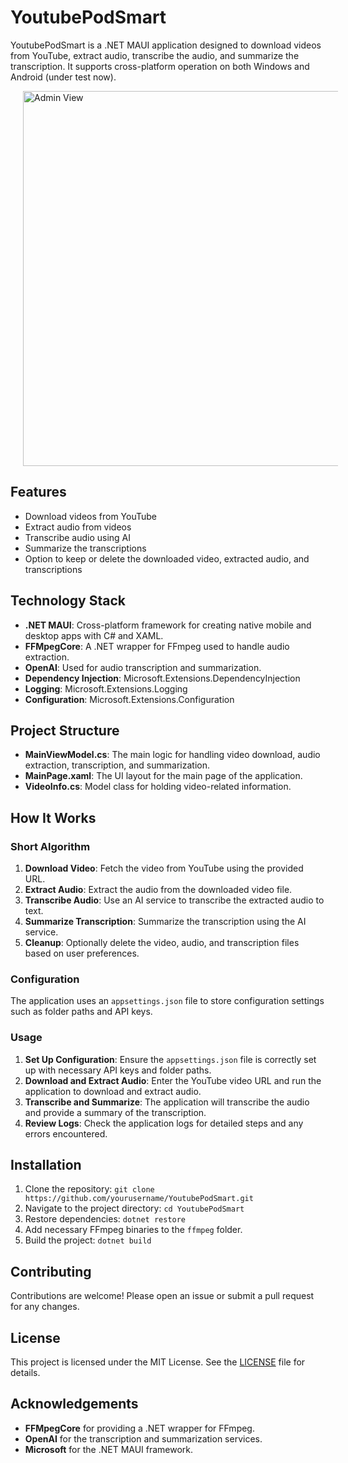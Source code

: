 # YoutubePodSmart

YoutubePodSmart is a .NET MAUI application designed to download videos from YouTube, extract audio, transcribe the audio, and summarize the transcription. It supports cross-platform operation on both Windows and Android (under test now).

<img src="https://github.com/SlavikKuz/YoutubePodSummary/blob/main/Animation.gif"  alt="Admin View" width ="600" hspace="20"/>

## Features

- Download videos from YouTube
- Extract audio from videos
- Transcribe audio using AI
- Summarize the transcriptions
- Option to keep or delete the downloaded video, extracted audio, and transcriptions

## Technology Stack

- **.NET MAUI**: Cross-platform framework for creating native mobile and desktop apps with C# and XAML.
- **FFMpegCore**: A .NET wrapper for FFmpeg used to handle audio extraction.
- **OpenAI**: Used for audio transcription and summarization.
- **Dependency Injection**: Microsoft.Extensions.DependencyInjection
- **Logging**: Microsoft.Extensions.Logging
- **Configuration**: Microsoft.Extensions.Configuration

## Project Structure

- **MainViewModel.cs**: The main logic for handling video download, audio extraction, transcription, and summarization.
- **MainPage.xaml**: The UI layout for the main page of the application.
- **VideoInfo.cs**: Model class for holding video-related information.

## How It Works

### Short Algorithm

1. **Download Video**: Fetch the video from YouTube using the provided URL.
2. **Extract Audio**: Extract the audio from the downloaded video file.
3. **Transcribe Audio**: Use an AI service to transcribe the extracted audio to text.
4. **Summarize Transcription**: Summarize the transcription using the AI service.
5. **Cleanup**: Optionally delete the video, audio, and transcription files based on user preferences.

### Configuration

The application uses an `appsettings.json` file to store configuration settings such as folder paths and API keys.

### Usage

1. **Set Up Configuration**: Ensure the `appsettings.json` file is correctly set up with necessary API keys and folder paths.
2. **Download and Extract Audio**: Enter the YouTube video URL and run the application to download and extract audio.
3. **Transcribe and Summarize**: The application will transcribe the audio and provide a summary of the transcription.
4. **Review Logs**: Check the application logs for detailed steps and any errors encountered.

## Installation

1. Clone the repository: `git clone https://github.com/yourusername/YoutubePodSmart.git`
2. Navigate to the project directory: `cd YoutubePodSmart`
3. Restore dependencies: `dotnet restore`
4. Add necessary FFmpeg binaries to the `ffmpeg` folder.
5. Build the project: `dotnet build`

## Contributing

Contributions are welcome! Please open an issue or submit a pull request for any changes.

## License

This project is licensed under the MIT License. See the [LICENSE](LICENSE) file for details.

## Acknowledgements

- **FFMpegCore** for providing a .NET wrapper for FFmpeg.
- **OpenAI** for the transcription and summarization services.
- **Microsoft** for the .NET MAUI framework.
